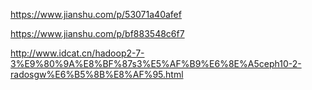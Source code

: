 https://www.jianshu.com/p/53071a40afef

https://www.jianshu.com/p/bf883548c6f7

http://www.idcat.cn/hadoop2-7-3%E9%80%9A%E8%BF%87s3%E5%AF%B9%E6%8E%A5ceph10-2-radosgw%E6%B5%8B%E8%AF%95.html
